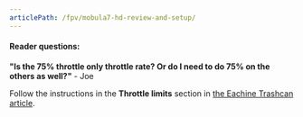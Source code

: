 ```yaml
---
articlePath: /fpv/mobula7-hd-review-and-setup/
---
```


#### Reader questions:

**"Is the 75% throttle only throttle rate? Or do I need to do 75% on the others as well?"** - Joe

Follow the instructions in the **Throttle limits** section in [the Eachine Trashcan article](/fpv/unbox-review-setup-eachine-trashcan/#throttle-limits).
